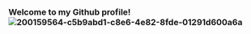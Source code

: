 ### Welcome to my Github profile!![200159564-c5b9abd1-c8e6-4e82-8fde-01291d600a6a](https://pin.it/6GkcLNv)

<!--
**Ashrahx/Ashrahx** is a ✨ _special_ ✨ repository because its `README.md` (this file) appears on your GitHub profile.

Here are some ideas to get you started:

- 🔭 I’m currently working on ...
- 🌱 I’m currently learning ...
- 👯 I’m looking to collaborate on ...
- 🤔 I’m looking for help with ...
- 💬 Ask me about ...
- 📫 How to reach me: ...
- 😄 Pronouns: ...
- ⚡ Fun fact: ...
-->
